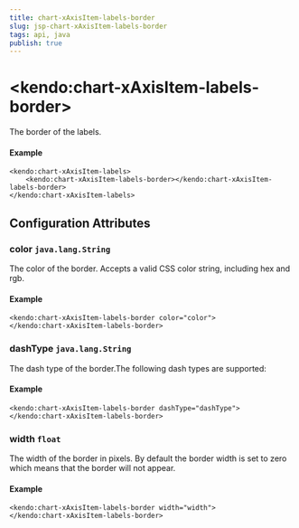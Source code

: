 ```yaml
---
title: chart-xAxisItem-labels-border
slug: jsp-chart-xAxisItem-labels-border
tags: api, java
publish: true
---
```


# \<kendo:chart-xAxisItem-labels-border\>

The border of the labels.

#### Example
    <kendo:chart-xAxisItem-labels>
        <kendo:chart-xAxisItem-labels-border></kendo:chart-xAxisItem-labels-border>
    </kendo:chart-xAxisItem-labels>

## Configuration Attributes

### color `java.lang.String`

The color of the border. Accepts a valid CSS color string, including hex and rgb.

#### Example
    <kendo:chart-xAxisItem-labels-border color="color">
    </kendo:chart-xAxisItem-labels-border>

### dashType `java.lang.String`

The dash type of the border.The following dash types are supported:

#### Example
    <kendo:chart-xAxisItem-labels-border dashType="dashType">
    </kendo:chart-xAxisItem-labels-border>

### width `float`

The width of the border in pixels. By default the border width is set to zero which means that the border will not appear.

#### Example
    <kendo:chart-xAxisItem-labels-border width="width">
    </kendo:chart-xAxisItem-labels-border>

